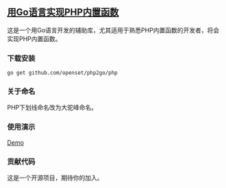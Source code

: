 ## [用Go语言实现PHP内置函数](https://openset.github.io/php2go/)

这是一个用Go语言开发的辅助库，尤其适用于熟悉PHP内置函数的开发者，将会实现PHP内置函数。

### 下载安装
```shell
go get github.com/openset/php2go/php
```

### 关于命名

PHP下划线命名改为大驼峰命名。

### 使用演示

[Demo](main.go)

### 贡献代码

这是一个开源项目，期待你的加入。
